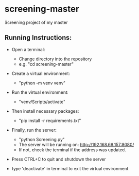 # screening-master

Screening project of my master

## Running Instructions:

- Open a terminal:

  - Change directory into the repository
  - e.g. "cd screening-master"

- Create a virtual environment:

  - "python -m venv venv"

- Run the virtual environment:

  - "venv/Scripts/activate"

- Then install necessary packages:

  - "pip install -r requirements.txt"

- Finally, run the server:

  - "python Screening.py"
  - The server will be running on: http://192.168.68.157:8080/
  - If not, check the terminal if the address was updated.

- Press CTRL+C to quit and shutdown the server

- type 'deactivate' in terminal to exit the virtual environment
